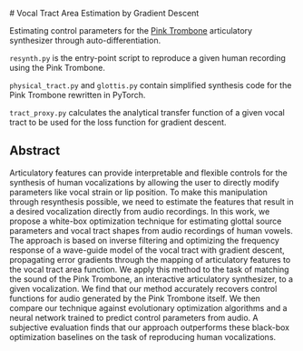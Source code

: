 # Vocal Tract Area Estimation by Gradient Descent

Estimating control parameters for the [Pink Trombone](https://dood.al/pinktrombone/) articulatory synthesizer through auto-differentiation.

`resynth.py` is the entry-point script to reproduce a given human recording using the Pink Trombone. 

`physical_tract.py` and `glottis.py` contain simplified synthesis code for the Pink Trombone rewritten in PyTorch.

`tract_proxy.py` calculates the analytical transfer function of a given vocal tract to be used for the loss function for gradient descent.

## Abstract

Articulatory features can provide interpretable and flexible controls for the synthesis of human vocalizations by allowing the user to directly modify parameters like vocal strain or lip position. To make this manipulation through resynthesis possible, we need to estimate the features that result in a desired vocalization directly from audio recordings. In this work, we propose a white-box optimization technique for estimating glottal source parameters and vocal tract shapes from audio recordings of human vowels. The approach is based on inverse filtering and optimizing the frequency response of a wave\-guide model of the vocal tract with gradient descent, propagating error gradients through the mapping of articulatory features to the vocal tract area function. We apply this method to the task of matching the sound of the Pink Trombone, an interactive articulatory synthesizer, to a given vocalization. We find that our method accurately recovers control functions for audio generated by the Pink Trombone itself. We then compare our technique against evolutionary optimization algorithms and a neural network trained to predict control parameters from audio. A subjective evaluation finds that our approach outperforms these black-box optimization baselines on the task of reproducing human vocalizations.